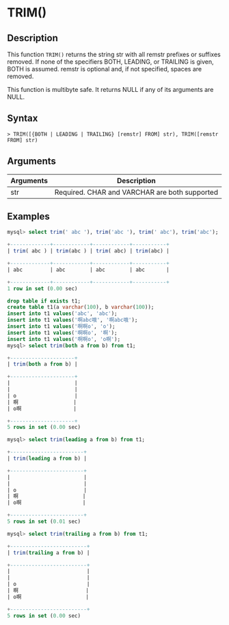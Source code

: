 # **TRIM()**

## **Description**

This function `TRIM()` returns the string str with all remstr prefixes or suffixes removed. If none of the specifiers BOTH, LEADING, or TRAILING is given, BOTH is assumed. remstr is optional and, if not specified, spaces are removed.

This function is multibyte safe. It returns NULL if any of its arguments are NULL.

## **Syntax**

```
> TRIM([{BOTH | LEADING | TRAILING} [remstr] FROM] str), TRIM([remstr FROM] str)
```

## **Arguments**

|  Arguments   | Description  |
|  ----  | ----  |
| str | Required. CHAR and VARCHAR are both supported |

## **Examples**

```SQL
mysql> select trim(' abc '), trim('abc '), trim(' abc'), trim('abc');

+-------------+------------+------------+-----------+
| trim( abc ) | trim(abc ) | trim( abc) | trim(abc) |

+-------------+------------+------------+-----------+
| abc         | abc        | abc        | abc       |

+-------------+------------+------------+-----------+
1 row in set (0.00 sec)

drop table if exists t1;
create table t1(a varchar(100), b varchar(100));
insert into t1 values('abc', 'abc');
insert into t1 values('啊abc哦', '啊abc哦');
insert into t1 values('啊啊o', 'o');
insert into t1 values('啊啊o', '啊');
insert into t1 values('啊啊o', 'o啊');
mysql> select trim(both a from b) from t1;

+---------------------+
| trim(both a from b) |

+---------------------+
|                     |
|                     |
| o                   |
| 啊                  |
| o啊                 |

+---------------------+
5 rows in set (0.00 sec)

mysql> select trim(leading a from b) from t1;

+------------------------+
| trim(leading a from b) |

+------------------------+
|                        |
|                        |
| o                      |
| 啊                     |
| o啊                    |

+------------------------+
5 rows in set (0.01 sec)

mysql> select trim(trailing a from b) from t1;

+-------------------------+
| trim(trailing a from b) |

+-------------------------+
|                         |
|                         |
| o                       |
| 啊                      |
| o啊                     |

+-------------------------+
5 rows in set (0.00 sec)
```
